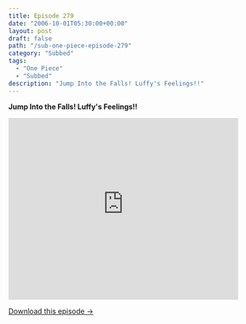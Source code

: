 ```yaml
---
title: Episode 279
date: "2006-10-01T05:30:00+00:00"
layout: post
draft: false
path: "/sub-one-piece-episode-279"
category: "Subbed"
tags:
  - "One Piece"
  - "Subbed"
description: "Jump Into the Falls! Luffy's Feelings!!"
---
```


**Jump Into the Falls! Luffy's Feelings!!**

<iframe width="640" height="360" src="https://www.rapidvideo.com/e/FXQHP1N4QE" frameborder="0" marginwidth=0 marginheight=0 scrolling=no allowfullscreen style="max-width:90%;"></iframe>

<a href="http://ouo.io/qs/eCodkFEQ?s=https://www.rapidvideo.com/d/FXQHP1N4QE" class="styled_a">Download this episode →</a>

